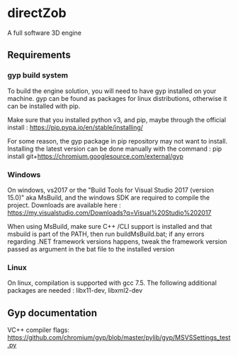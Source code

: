 # directZob
A full software 3D engine

## Requirements

### gyp build system

To build the engine solution, you will need to have gyp installed on your machine.
gyp can be found as packages for linux distributions, otherwise it can be installed with pip.

Make sure that you installed python v3, and pip, maybe through the official install :
https://pip.pypa.io/en/stable/installing/

For some reason, the gyp package in pip repository may not want to install. Installing the latest version can be done manually with the command :
pip install git+https://chromium.googlesource.com/external/gyp


### Windows

On windows, vs2017 or the "Build Tools for Visual Studio 2017 (version 15.0)" aka MsBuild, and the windows SDK are required to compile the project. Downloads are available here :
https://my.visualstudio.com/Downloads?q=Visual%20Studio%202017

When using MsBuild, make sure C++ /CLI support is installed and that msbuild is part of the PATH, then run buildMsBuild.bat; if any errors regarding .NET framework versions happens, tweak the framework version passed as argument in the bat file to the installed version

### Linux

On linux, compilation is supported with gcc 7.5. The following additional packages are needed : libx11-dev, libxml2-dev


## Gyp documentation

VC++ compiler flags:
https://github.com/chromium/gyp/blob/master/pylib/gyp/MSVSSettings_test.py


